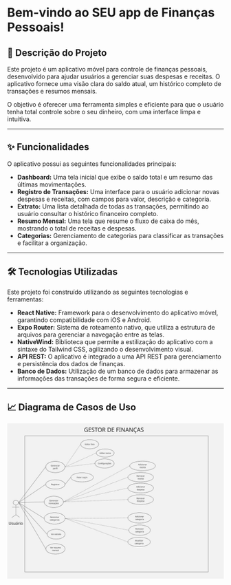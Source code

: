 # Bem-vindo ao SEU app de Finanças Pessoais! 

## 📝 Descrição do Projeto

Este projeto é um aplicativo móvel para controle de finanças pessoais, desenvolvido para ajudar usuários a gerenciar suas despesas e receitas. O aplicativo fornece uma visão clara do saldo atual, um histórico completo de transações e resumos mensais.

O objetivo é oferecer uma ferramenta simples e eficiente para que o usuário tenha total controle sobre o seu dinheiro, com uma interface limpa e intuitiva.

---

## ✨ Funcionalidades

O aplicativo possui as seguintes funcionalidades principais:

* **Dashboard:** Uma tela inicial que exibe o saldo total e um resumo das últimas movimentações.
* **Registro de Transações:** Uma interface para o usuário adicionar novas despesas e receitas, com campos para valor, descrição e categoria.
* **Extrato:** Uma lista detalhada de todas as transações, permitindo ao usuário consultar o histórico financeiro completo.
* **Resumo Mensal:** Uma tela que resume o fluxo de caixa do mês, mostrando o total de receitas e despesas.
* **Categorias:** Gerenciamento de categorias para classificar as transações e facilitar a organização.

---

## 🛠️ Tecnologias Utilizadas

Este projeto foi construído utilizando as seguintes tecnologias e ferramentas:

* **React Native:** Framework para o desenvolvimento do aplicativo móvel, garantindo compatibilidade com iOS e Android.
* **Expo Router:** Sistema de roteamento nativo, que utiliza a estrutura de arquivos para gerenciar a navegação entre as telas.
* **NativeWind:** Biblioteca que permite a estilização do aplicativo com a sintaxe do Tailwind CSS, agilizando o desenvolvimento visual.
* **API REST:** O aplicativo é integrado a uma API REST para gerenciamento e persistência dos dados de finanças.
* **Banco de Dados:** Utilização de um banco de dados para armazenar as informações das transações de forma segura e eficiente.

---

## 📈 Diagrama de Casos de Uso

<img src="assets/images/use-cases-diagram-upd.jpg" alt="Diagrama de casos de uso">


<!--
This is an [Expo](https://expo.dev) project created with [`create-expo-app`](https://www.npmjs.com/package/create-expo-app).

## Get started

1. Install dependencies

   ```bash
   npm install
   ```

2. Start the app

   ```bash
   npx expo start
   ```

In the output, you'll find options to open the app in a

- [development build](https://docs.expo.dev/develop/development-builds/introduction/)
- [Android emulator](https://docs.expo.dev/workflow/android-studio-emulator/)
- [iOS simulator](https://docs.expo.dev/workflow/ios-simulator/)
- [Expo Go](https://expo.dev/go), a limited sandbox for trying out app development with Expo

You can start developing by editing the files inside the **app** directory. This project uses [file-based routing](https://docs.expo.dev/router/introduction).

## Get a fresh project

When you're ready, run:

```bash
npm run reset-project
```

This command will move the starter code to the **app-example** directory and create a blank **app** directory where you can start developing.

## Learn more

To learn more about developing your project with Expo, look at the following resources:

- [Expo documentation](https://docs.expo.dev/): Learn fundamentals, or go into advanced topics with our [guides](https://docs.expo.dev/guides).
- [Learn Expo tutorial](https://docs.expo.dev/tutorial/introduction/): Follow a step-by-step tutorial where you'll create a project that runs on Android, iOS, and the web.

## Join the community

Join our community of developers creating universal apps.

- [Expo on GitHub](https://github.com/expo/expo): View our open source platform and contribute.
- [Discord community](https://chat.expo.dev): Chat with Expo users and ask questions.
